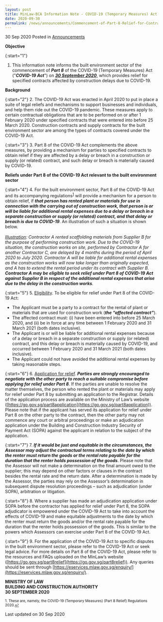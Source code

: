 ```yaml
---
layout: post
title: MinLaw-BCA Information Note - COVID-19 (Temporary Measures) Act 2020 - Commencement of Part 8 Relief for Contracts Affected by Construction Delays
date: 2020-09-30
permalink: /news/announcements/Commencement-of-Part-8-Relief-for-Contracts-Affected-by-Construction-Delays 
---
```


30 Sep 2020 Posted in [Announcements](/news/announcements)

**Objective**

{:start="1"}
1. This information note informs the built environment sector of the commencement of <b><i>Part 8</i></b> of the COVID-19 (Temporary Measures) Act ("<b><i>COVID-19 Act</i></b>") on <b><i><u>30 September 2020</u></i></b>, which provides relief for specified contracts affected by construction delays due to COVID-19. 

**Background**

{:start="2"}
2. The COVID-19 Act was enacted in April 2020 to put in place a suite of legal reliefs and mechanisms to support businesses and individuals, and help them ride out the COVID-19 pandemic. These measures apply to certain contractual obligations that are to be performed on or after 1 February 2020 under specified contracts that were entered into before 25 March 2020. Construction contracts and supply contracts for the built environment sector are among the types of contracts covered under the COVID-19 Act.

{:start="3"}
3. Part 8 of the COVID-19 Act complements the above measures, by providing a mechanism for parties to specified contracts to obtain relief if they are affected by a delay or breach in a construction or supply (or related) contract, and such delay or breach is materially caused by COVID-19. 

**Reliefs under Part 8 of the COVID-19 Act relevant to the built environment sector**

{:start="4"}
4. For the built environment sector, Part 8 of the COVID-19 Act and its accompanying regulations<sup><a href="#fn1" id="ref1">1</a></sup> will provide a mechanism for a person to obtain relief, if <b><i>that person has rented plant or materials for use in connection with the carrying out of construction work, that person is or will be liable for additional rental expenses due to a delay or breach in a separate construction or supply (or related) contract, and that delay or breach is due to COVID-19</i></b>. An illustration of such a situation is shown below.
<br><br>
    <i><u>Illustration</u>:  Contractor A rented scaffolding materials from Supplier B for the purpose of performing construction work. Due to the COVID-19 situation, the construction works on site, performed by Contractor A for another Contractor C, are delayed by 4 months during the period of April 2020 to July 2020. Contractor A will be liable for additional rental expenses as the construction works will now take longer than originally expected, and A has to extend the rental period under its contract with Supplier B. <b>Contractor A may be eligible to seek relief under Part 8 of COVID-19 Act against Supplier B in respect of the additional rental expenses that arise due to the delay in the construction works</b>.</i>

{:start="5"}
5. <u>Eligibility</u>. To be eligible for relief under Part 8 of the COVID-19 Act: 

* The Applicant must be a party to a contract for the rental of plant or materials that are used for construction work (<b><i>the “affected contract”</i></b>).
* The affected contract must: (i) have been entered into before 25 March 2020, and (ii) be in force at any time between 1 February 2020 and 31 March 2021 (both dates inclusive). 
* The Applicant is or will be liable for additional rental expenses because of a delay or breach in a separate construction or supply (or related) contract, and this delay or breach is materially caused by COVID-19, and occurred between 1 February 2020 and 31 March 2021 (both dates inclusive).
* The Applicant could not have avoided the additional rental expenses by taking reasonable steps.

{:start="6"}
6. <u>Application for relief</u>. <b><i>Parties are strongly encouraged to negotiate with the other party to reach a suitable compromise before applying for relief under Part 8</i></b>. If the parties are unable to resolve the matter themselves, the person who rented the plant or materials may apply for relief under Part 8 by submitting an application to the Registrar. Details of the application process are available on the Ministry of Law’s website ([https://go.gov.sg/part8application](https://go.gov.sg/part8application)). Please note that if the applicant has served its application for relief under Part 8 on the other party to the contract, then the other party may not commence any court or arbitral proceedings or make an adjudication application under the Building and Construction Industry Security of Payment Act (SOPA) against the applicant in relation to the subject of the application.

{:start="7"}
7.  <b><i>If it would be just and equitable in the circumstances, the Assessor may adjust the contractual terms relating to the date by which the renter must return the goods or the rental rate payable for the duration that the renter holds possession of the goods</i></b>. Please note that the Assessor will not make a determination on the final amount owed to the supplier; this may depend on other factors or clauses in the contract besides the rental rate and the return date. After a determination is made by the Assessor, the parties may rely on the Assessor’s determination in subsequent dispute resolution proceedings – such as adjudication (under SOPA), arbitration or litigation.

{:start="8"}
8. Where a supplier has made an adjudication application under SOPA before the contractor has applied for relief under Part 8, the SOPA adjudicator is empowered under the COVID-19 Act to take into account the effects of COVID-19 and make equitable adjustments to the date by which the renter must return the goods and/or the rental rate payable for the duration that the renter holds possession of the goods. This is similar to the powers which Assessors can exercise under Part 8 of the COVID-19 Act.

{:start="9"}
9. For the application of the COVID-19 Act to specific disputes in the built environment sector, please refer to the COVID-19 Act or seek legal advice. For more details on Part 8 of the COVID-19 Act, please refer to the resources and FAQs uploaded on the MinLaw’s website ([https://go.gov.sg/part8relief](https://go.gov.sg/part8relief)). Any queries should be sent through [https://eservices.mlaw.gov.sg/enquiry/](https://eservices.mlaw.gov.sg/enquiry/).


**MINISTRY OF LAW**
<br>**BUILDING AND CONSTRUCTION AUTHORITY**
<br>**30 SEPTEMBER 2020**

<p><sup id="fn1">1. These are, namely, the COVID-19 (Temporary Measures) (Part 8 Relief) Regulations 2020.<a href="#ref1" title="Jump back to footnote 1 in the text.">↩</a></sup></p>


<p class="right-side-updated">Last updated on 30 Sep 2020</p>
